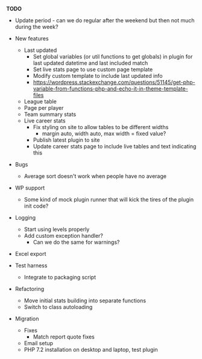 __TODO__
* Update period - can we do regular after the weekend but then not much during the week?
* New features
    * Last updated
      * Set global variables (or util functions to get globals) in plugin for last updated datetime and last included match
      * Set live stats page to use custom page template
      * Modify custom template to include last updated info
      * https://wordpress.stackexchange.com/questions/51145/get-php-variable-from-functions-php-and-echo-it-in-theme-template-files
    * League table
    * Page per player
    * Team summary stats
    * Live career stats
      * Fix styling on site to allow tables to be different widths
        * margin auto, width auto, max width = fixed value?
      * Publish latest plugin to site 
      * Update career stats page to include live tables and text indicating this
* Bugs
  * Average sort doesn't work when people have no average
* WP support
  * Some kind of mock plugin runner that will kick the tires of the plugin init code?
* Logging
  * Start using levels properly
  * Add custom exception handler?
    * Can we do the same for warnings?
* Excel export
* Test harness
  * Integrate to packaging script
* Refactoring
  * Move initial stats building into separate functions
  * Switch to class autoloading
  
* Migration
  * Fixes
    * Match report quote fixes
  * Email setup
  * PHP 7.2 installation on desktop and laptop, test plugin
  